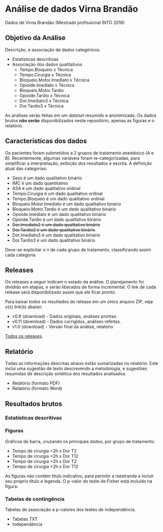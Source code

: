 # Análise de dados Virna Brandão

Dados de Virna Brandão (Mestrado profissional INTO 2016)

## Objetivo da Análise

Descrição, e associação de dados categóricos.

- Estatísticas descritivas
- Associação dos dados qualitativos
  - Tempo.Bloqueio x Técnica
  - Tempo.Cirurgia x Técnica
  - Bloqueio.Motor.Imediato x Técnica
  - Opioide.Imediato x Técnica
  - Bloqueio.Motor.Tardio
  - Opioide.Tardio x Técnica
  - Dor.Imediato3 x Técnica
  - Dor.Tardio3 x Técnica

As análises serão feitas em um *dataset* resumido e anonimizado.
Os dados brutos **não serão** disponibilizados neste repositório, apenas as figuras e o relatório.

## Características dos dados

Os pacientes foram submetidos a 2 grupos de tratamento anestésico (A e B).
Recentemente, algumas variáveis foram re-categorizadas, para simplificar a interpretação, exibição dos resultados e escrita.
A definição atual das categorias:

- Sexo é um dado qualitativo binário
- IMC é um dado quantitativo
- ASA é um dado qualitativo ordinal
- Tempo.Cirurgia é um dado qualitativo ordinal
- Tempo.Bloqueio é um dado qualitativo ordinal
- Bloqueio.Motor.Imediato é um dado qualitativo binário
- Bloqueio.Motor.Tardio é um dado qualitativo binário
- Opioide.Imediato é um dado qualitativo binário
- Opioide.Tardio é um dado qualitativo binário
- ~~Dor.Imediato2 é um dado qualitativo binário~~
- ~~Dor.Tardio2 é um dado qualitativo binário~~
- Dor.Imediato3 é um dado qualitativo binário
- Dor.Tardio3 é um dado qualitativo binário

Deve-se explicitar o n de cada grupo de tratamento, classificando assim cada categoria.

## Releases

Os releases a seguir indicam o estado da análise.
O planejamento foi dividido em etapas, e serão liberados de forma incremental.
O link de cada release será disponibilizado assim que ele ficar pronto.

Para baixar todos os resultados do release em um único arquivo ZIP, veja o(s) link(s) abaixo:

- v0.9 (download) - Dados originais, análises prontas.
- v0.11 (download) - Dados corrigidos, análises refeitas.
- v1.0 (download) - Versão final da análise, relatório

[Todos os releases][].

[Todos os releases]: releases

## Relatório

Todas as informações descritas abaixo estão sumarizadas no relatório.
Este inclui uma sugestão de texto descrevendo a metodologia, e sugestões resumidas de descrição sintética dos resultados analisados.

- Relatório (formato PDF)
- Relatório (formato Word)

## Resultados brutos

### Estatísticas descritivas

### Figuras

Gráficos de barra, cruzando os principais dados, por grupo de tratamento.

- Tempo de cirurgia <2h x Dor T2
- Tempo de cirurgia <2h x Dor T12
- Tempo de cirurgia >2h x Dor T2
- Tempo de cirurgia >2h x Dor T12

As figuras não contém título indicativo, para permitir a mestranda a incluir seu próprio título e legenda. O p-valor do teste de Fisher está incluído na figura.

### Tabelas de contingência

Tabelas de associação e p-valores dos testes de independência.

- Tabelas TXT
- Independência

[Tabelas TXT]: resultados/tc.txt
[Independência]: resultados/diferencas-tc.md
